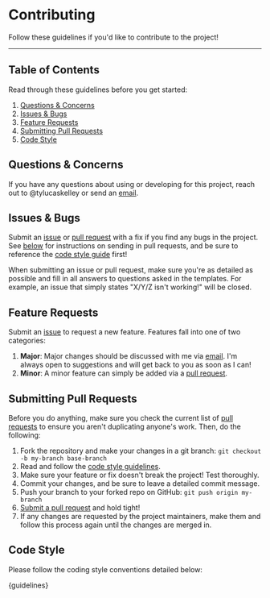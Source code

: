 # Contributing

Follow these guidelines if you'd like to contribute to the project!

---

## Table of Contents

Read through these guidelines before you get started:

1. [Questions & Concerns](#questions--concerns)
2. [Issues & Bugs](#issues--bugs)
3. [Feature Requests](#feature-requests)
4. [Submitting Pull Requests](#submitting-pull-requests)
5. [Code Style](#code-style)

## Questions & Concerns

If you have any questions about using or developing for this project, reach out
to @tylucaskelley or send an [email][1].

## Issues & Bugs

Submit an [issue][2] or [pull request][3] with a fix if you find any bugs in
the project. See [below](#submitting-pull-requests) for instructions on sending
in pull requests, and be sure to reference the [code style guide](#code-style)
first!

When submitting an issue or pull request, make sure you're as detailed as possible
and fill in all answers to questions asked in the templates. For example, an issue
that simply states "X/Y/Z isn't working!" will be closed.

## Feature Requests

Submit an [issue][2] to request a new feature. Features fall into one of two
categories:

1. **Major**: Major changes should be discussed with me via [email][1]. I'm
   always open to suggestions and will get back to you as soon as I can!
2. **Minor**: A minor feature can simply be added via a [pull request][3].

## Submitting Pull Requests

Before you do anything, make sure you check the current list of [pull requests][4]
to ensure you aren't duplicating anyone's work. Then, do the following:

1. Fork the repository and make your changes in a git branch: `git checkout -b my-branch base-branch`
2. Read and follow the [code style guidelines](#code-style).
3. Make sure your feature or fix doesn't break the project! Test thoroughly.
4. Commit your changes, and be sure to leave a detailed commit message.
5. Push your branch to your forked repo on GitHub: `git push origin my-branch`
6. [Submit a pull request][3] and hold tight!
7. If any changes are requested by the project maintainers, make them and follow
   this process again until the changes are merged in.

## Code Style

Please follow the coding style conventions detailed below:

{guidelines}

[1]: mailto:yume.network@protonmail.com
[2]: https://github.com/yumenetwork/Yume-bot/issues/new
[3]: https://github.com/yumenetwork/Yume-bot/compare
[4]: https://github.com/yumenetwork/Yume-bot/pulls
